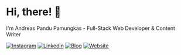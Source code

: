 # Hi, there! 👋

I'm Andreas Pandu Pamungkas - Full-Stack Web Developer & Content Writer

[![Instagram](https://img.shields.io/badge/Instagram-E4405F?style=for-the-badge&logo=instagram&logoColor=white)](https://www.instagram.com/ands.p)
[![Linkedin](https://img.shields.io/badge/LinkedIn-0077B5?style=for-the-badge&logo=linkedin&logoColor=white)](https://www.linkedin.com/in/andsp/)
[![Blog](https://img.shields.io/badge/Blogger-FF5722?style=for-the-badge&logo=blogger&logoColor=white)](https://www.dailyblog.id)
[![Website](https://img.shields.io/badge/Website-008cff?style=for-the-badge&logo=love&logoColor=white)](https://www.andsp.id)
